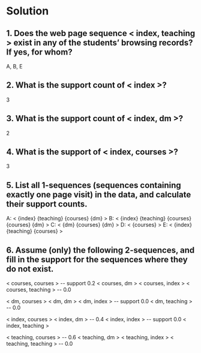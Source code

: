 # Solution

## 1. Does the web page sequence < index, teaching > exist in any of the students’ browsing records? If yes, for whom?

A, B, E

## 2. What is the support count of < index >?

3

## 3. What is the support count of < index, dm >?

2

## 4. What is the support of < index, courses >?

3

## 5. List all 1-sequences (sequences containing exactly one page visit) in the data, and calculate their support counts.

A: < {index} {teaching} {courses} {dm} >
B: < {index} {teaching} {courses} {courses} {dm} >
C: < {dm} {courses} {dm} >
D: < {courses} >
E: < {index} {teaching} {courses} >


## 6. Assume (only) the following 2-sequences, and fill in the support for the sequences where they do not exist.

< courses, courses > -- support 0.2
< courses, dm >
< courses, index >
< courses, teaching > -- 0.0

< dm, courses >
< dm, dm >
< dm, index > -- support 0.0
< dm, teaching > -- 0.0

< index, courses >
< index, dm > -- 0.4
< index, index > -- support 0.0
< index, teaching >

< teaching, courses > -- 0.6
< teaching, dm >
< teaching, index >
< teaching, teaching > -- 0.0
